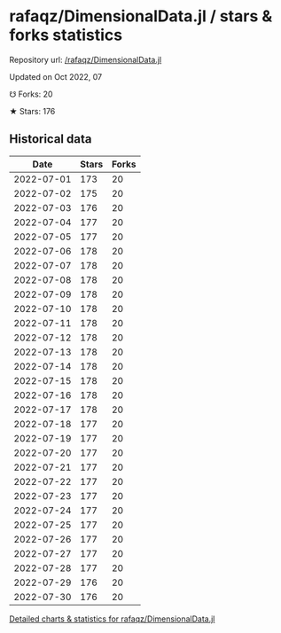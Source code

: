 # rafaqz/DimensionalData.jl / stars & forks statistics

Repository url: [/rafaqz/DimensionalData.jl](https://github.com/rafaqz/DimensionalData.jl)

Updated on Oct 2022, 07

☋ Forks: 20

★ Stars: 176

## Historical data
| Date | Stars | Forks |
|------|-------|-------|
| 2022-07-01 | 173 | 20 | 
| 2022-07-02 | 175 | 20 | 
| 2022-07-03 | 176 | 20 | 
| 2022-07-04 | 177 | 20 | 
| 2022-07-05 | 177 | 20 | 
| 2022-07-06 | 178 | 20 | 
| 2022-07-07 | 178 | 20 | 
| 2022-07-08 | 178 | 20 | 
| 2022-07-09 | 178 | 20 | 
| 2022-07-10 | 178 | 20 | 
| 2022-07-11 | 178 | 20 | 
| 2022-07-12 | 178 | 20 | 
| 2022-07-13 | 178 | 20 | 
| 2022-07-14 | 178 | 20 | 
| 2022-07-15 | 178 | 20 | 
| 2022-07-16 | 178 | 20 | 
| 2022-07-17 | 178 | 20 | 
| 2022-07-18 | 177 | 20 | 
| 2022-07-19 | 177 | 20 | 
| 2022-07-20 | 177 | 20 | 
| 2022-07-21 | 177 | 20 | 
| 2022-07-22 | 177 | 20 | 
| 2022-07-23 | 177 | 20 | 
| 2022-07-24 | 177 | 20 | 
| 2022-07-25 | 177 | 20 | 
| 2022-07-26 | 177 | 20 | 
| 2022-07-27 | 177 | 20 | 
| 2022-07-28 | 177 | 20 | 
| 2022-07-29 | 176 | 20 | 
| 2022-07-30 | 176 | 20 | 


[Detailed charts & statistics for rafaqz/DimensionalData.jl](https://reviewgithub.com/rep/rafaqz/DimensionalData.jl)
